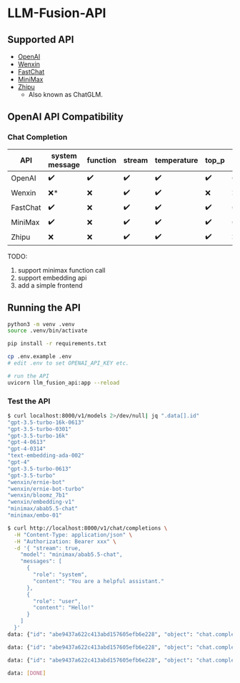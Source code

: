 # LLM-Fusion-API

## Supported API

- [OpenAI](https://platform.openai.com/docs/api-reference/introduction)
- [Wenxin](https://cloud.baidu.com/doc/WENXINWORKSHOP/s/flfmc9do2)
- [FastChat](https://github.com/lm-sys/FastChat/blob/main/docs/openai_api.md)
- [MiniMax](https://api.minimax.chat/)
- [Zhipu](https://open.bigmodel.cn/doc/api#overview)
    - Also known as ChatGLM.

## OpenAI API Compatibility

### Chat Completion

| API | system message | function | stream | temperature | top_p | n | stop | max_tokens | presence_penalty | frequency_penalty | logit_bias |
| --- | --- | --- | --- | --- | --- | --- | --- | --- | --- | --- | --- |
| OpenAI | ✔️ | ✔️ | ✔️ | ✔️ | ✔️ | ✔️ | ✔️ | ✔️ | ✔️ | ✔️ | ✔️ |
| Wenxin | ❌* |❌ | ✔️ | ✔️ | ❌ | ❌ | ❌ | ❌ | ❌ | ❌ | ❌ |
| FastChat | ✔️ | ❌ | ✔️ | ✔️ | ✔️ | ✔️ | ✔️ | ✔️ | ❌ | ❌ | ❌ |
| MiniMax | ✔️ | ❌ | ✔️ | ✔️ | ✔️ | ✔️ | ❌ | ✔️ | ❌ | ❌ | ❌ |
| Zhipu | ❌ | ❌ | ✔️ | ✔️ | ✔️ | ❌ | ❌ | ❌ | ❌ | ❌ | ❌ |

TODO:

1. support minimax function call
2. support embedding api
3. add a simple frontend

## Running the API

```bash
python3 -m venv .venv
source .venv/bin/activate

pip install -r requirements.txt

cp .env.example .env
# edit .env to set OPENAI_API_KEY etc.

# run the API
uvicorn llm_fusion_api:app --reload
```

### Test the API

```bash
$ curl localhost:8000/v1/models 2>/dev/null| jq ".data[].id"
"gpt-3.5-turbo-16k-0613"
"gpt-3.5-turbo-0301"
"gpt-3.5-turbo-16k"
"gpt-4-0613"
"gpt-4-0314"
"text-embedding-ada-002"
"gpt-4"
"gpt-3.5-turbo-0613"
"gpt-3.5-turbo"
"wenxin/ernie-bot"
"wenxin/ernie-bot-turbo"
"wenxin/bloomz_7b1"
"wenxin/embedding-v1"
"minimax/abab5.5-chat"
"minimax/embo-01"

$ curl http://localhost:8000/v1/chat/completions \
  -H "Content-Type: application/json" \
  -H "Authorization: Bearer xxx" \
  -d '{ "stream": true,
    "model": "minimax/abab5.5-chat",
    "messages": [
      {
        "role": "system",
        "content": "You are a helpful assistant."
      },
      {
        "role": "user",
        "content": "Hello!"
      }
    ]
  }'
data: {"id": "abe9437a622c413abd157605efb6e228", "object": "chat.completion.chunk", "created": 1690690250, "model": "abab5.5-chat", "choices": [{"index": 0, "delta": {"role": "assistant", "content": ""}, "finish_reason": null}]}

data: {"id": "abe9437a622c413abd157605efb6e228", "object": "chat.completion.chunk", "created": 1690690250, "model": "abab5.5-chat", "choices": [{"index": 0, "delta": {"content": "Hello! How can I assist you today?"}, "finish_reason": null}]}

data: {"id": "abe9437a622c413abd157605efb6e228", "object": "chat.completion.chunk", "created": 1690690250, "model": "abab5.5-chat", "choices": [{"index": 0, "delta": {"content": ""}, "finish_reason": "stop"}]}

data: [DONE]
```